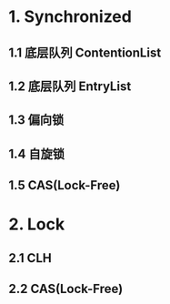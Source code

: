# 1. Synchronized
## 1.1 底层队列 ContentionList
## 1.2 底层队列 EntryList
## 1.3 偏向锁
## 1.4 自旋锁
## 1.5 CAS(Lock-Free)

# 2. Lock
## 2.1 CLH
## 2.2 CAS(Lock-Free)